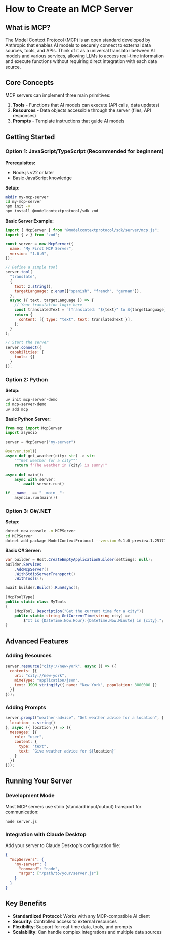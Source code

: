 # How to Create an MCP Server

## What is MCP?

The Model Context Protocol (MCP) is an open standard developed by Anthropic that enables AI models to securely connect to external data sources, tools, and APIs. Think of it as a universal translator between AI models and various services, allowing LLMs to access real-time information and execute functions without requiring direct integration with each data source.

## Core Concepts

MCP servers can implement three main primitives:

1. **Tools** - Functions that AI models can execute (API calls, data updates)
2. **Resources** - Data objects accessible through the server (files, API responses)
3. **Prompts** - Template instructions that guide AI models

## Getting Started

### Option 1: JavaScript/TypeScript (Recommended for beginners)

**Prerequisites:**
- Node.js v22 or later
- Basic JavaScript knowledge

**Setup:**
```bash
mkdir my-mcp-server
cd my-mcp-server
npm init -y
npm install @modelcontextprotocol/sdk zod
```

**Basic Server Example:**
```javascript
import { McpServer } from "@modelcontextprotocol/sdk/server/mcp.js";
import { z } from "zod";

const server = new McpServer({
  name: "My First MCP Server",
  version: "1.0.0",
});

// Define a simple tool
server.tool(
  "translate",
  {
    text: z.string(),
    targetLanguage: z.enum(["spanish", "french", "german"]),
  },
  async ({ text, targetLanguage }) => {
    // Your translation logic here
    const translatedText = `[Translated: "${text}" to ${targetLanguage}]`;
    return {
      content: [{ type: "text", text: translatedText }],
    };
  }
);

// Start the server
server.connect({
  capabilities: {
    tools: {}
  }
});
```

### Option 2: Python

**Setup:**
```bash
uv init mcp-server-demo
cd mcp-server-demo
uv add mcp
```

**Basic Python Server:**
```python
from mcp import McpServer
import asyncio

server = McpServer("my-server")

@server.tool()
async def get_weather(city: str) -> str:
    """Get weather for a city"""
    return f"The weather in {city} is sunny!"

async def main():
    async with server:
        await server.run()

if __name__ == "__main__":
    asyncio.run(main())
```

### Option 3: C#/.NET

**Setup:**
```bash
dotnet new console -n MCPServer
cd MCPServer
dotnet add package ModelContextProtocol --version 0.1.0-preview.1.25171.12
```

**Basic C# Server:**
```csharp
var builder = Host.CreateEmptyApplicationBuilder(settings: null);
builder.Services
    .AddMcpServer()
    .WithStdioServerTransport()
    .WithTools();

await builder.Build().RunAsync();

[McpToolType]
public static class MyTools
{
    [McpTool, Description("Get the current time for a city")]
    public static string GetCurrentTime(string city) =>
        $"It is {DateTime.Now.Hour}:{DateTime.Now.Minute} in {city}.";
}
```

## Advanced Features

### Adding Resources
```javascript
server.resource("city://new-york", async () => ({
  contents: [{
    uri: "city://new-york",
    mimeType: "application/json",
    text: JSON.stringify({ name: "New York", population: 8000000 })
  }]
}));
```

### Adding Prompts
```javascript
server.prompt("weather-advice", "Get weather advice for a location", {
  location: z.string()
}, async ({ location }) => ({
  messages: [{
    role: "user",
    content: {
      type: "text",
      text: `Give weather advice for ${location}`
    }
  }]
}));
```

## Running Your Server

### Development Mode
Most MCP servers use stdio (standard input/output) transport for communication:

```bash
node server.js
```

### Integration with Claude Desktop
Add your server to Claude Desktop's configuration file:

```json
{
  "mcpServers": {
    "my-server": {
      "command": "node",
      "args": ["/path/to/your/server.js"]
    }
  }
}
```

## Key Benefits

- **Standardized Protocol**: Works with any MCP-compatible AI client
- **Security**: Controlled access to external resources
- **Flexibility**: Support for real-time data, tools, and prompts
- **Scalability**: Can handle complex integrations and multiple data sources

